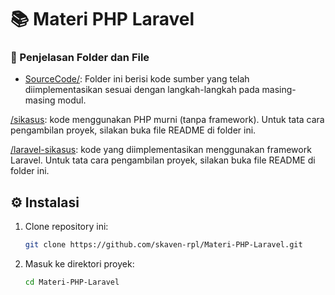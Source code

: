 # 📚 Materi PHP Laravel

### 📁 Penjelasan Folder dan File

- [SourceCode/](./SourceCode/): Folder ini berisi kode sumber yang telah diimplementasikan sesuai dengan langkah-langkah pada masing-masing modul.

[/sikasus](./SourceCode/sikasus/): kode menggunakan PHP murni (tanpa framework). Untuk tata cara pengambilan proyek, silakan buka file README di folder ini.

[/laravel-sikasus](./SourceCode/sikasus-laravel/): kode yang diimplementasikan menggunakan framework Laravel. Untuk tata cara pengambilan proyek, silakan buka file README di folder ini.

## ⚙️ Instalasi

1. Clone repository ini:

   ```bash
   git clone https://github.com/skaven-rpl/Materi-PHP-Laravel.git
   ```

2. Masuk ke direktori proyek:

   ```bash
   cd Materi-PHP-Laravel
   ```
